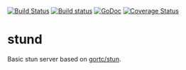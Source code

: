 [![Build Status](https://travis-ci.org/gortc/stun.svg)](https://travis-ci.org/gortc/stund)
[![Build status](https://ci.appveyor.com/api/projects/status/lcrh42s9j4qygjut?svg=true)](https://ci.appveyor.com/project/ernado/stund)
[![GoDoc](https://godoc.org/github.com/gortc/stund?status.svg)](http://godoc.org/github.com/gortc/stund)
[![Coverage Status](https://coveralls.io/repos/github/gortc/stund/badge.svg?branch=master)](https://coveralls.io/github/gortc/stund?branch=master)

# stund

Basic stun server based on [gortc/stun](https://github.com/gortc/stun).